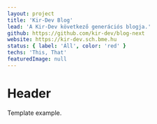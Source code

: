 ```yaml
---
layout: project
title: 'Kir-Dev Blog'
lead: 'A Kir-Dev következő generációs blogja.'
github: https://github.com/kir-dev/blog-next
website: https://kir-dev.sch.bme.hu
status: { label: 'Áll', color: 'red' }
techs: 'This, That'
featuredImage: null
---
```


# Header

Template example.
